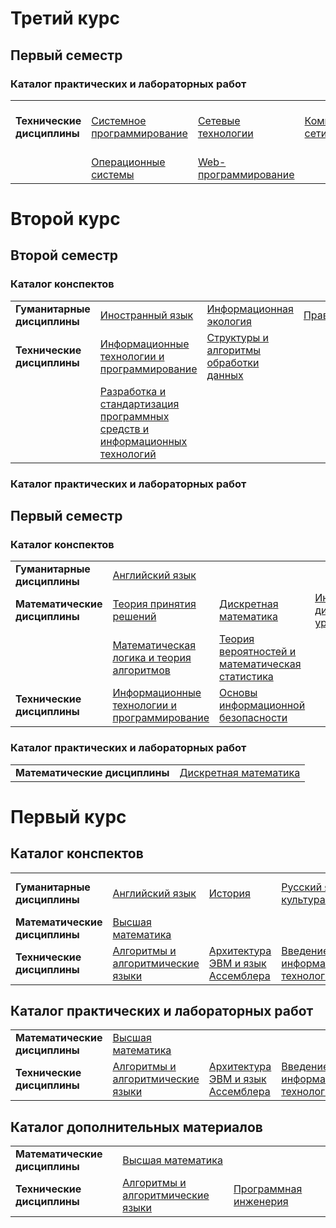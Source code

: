 # Третий курс

## Первый семестр

### Каталог практических и лабораторных работ

|  |  |  |  |  |
|---|---|---|---|---|
| **Технические дисциплины** | [Системное программирование](https://github.com/BFI-2202/systems_programming_laboratories) | [Сетевые технологии](https://github.com/BFI-2202/network_technologies_laboratories) | [Компьютерные сети](https://github.com/BFI-2202/computer_networks_laboratories) | [Разработка кроссплатформенного программного обеспечения](https://github.com/BFI-2202/crossplatform_development_laboratories) |
| | [Операционные системы](https://github.com/BFI-2202/operating_systems_laboratories) | [Web-программирование](https://github.com/BFI-2202/web_programming_laboratories) |

# Второй курс

## Второй семестр

### Каталог конспектов

|  |  |  |  |
|---|---|---|---|
| **Гуманитарные дисциплины** | [Иностранный язык](https://github.com/BFI-2202/english_notes) | [Информационная экология](https://github.com/BFI-2202/information_ecology_notes) | [Правоведение](https://github.com/BFI-2202/jurisprudence_notes) |
| **Технические дисциплины** | [Информационные технологии и программирование](https://github.com/BFI-2202/informatics_programming_notes) | [Структуры и алгоритмы обработки данных](https://github.com/BFI-2202/structures_algorithms_notes) |  |
|  | [Разработка и стандартизация программных средств и информационных технологий](https://github.com/BFI-2202/development_standardization_notes) |  |  |

### Каталог практических и лабораторных работ

## Первый семестр

### Каталог конспектов

|                               |                                      |                        |                        | 
|-------------------------------|--------------------------------------|------------------------|------------------------|
| **Гуманитарные дисциплины** | [Английский язык](https://github.com/BFI-2202/english_notes) | | | | |
| **Математические дисциплины** | [Теория принятия решений](https://github.com/BFI-2202/decision_theory_notes) | [Дискретная математика](https://github.com/BFI-2202/discrete_mathematics_notes) | [Интегралы и дифференциальные уравнения](https://github.com/BFI-2202/integrals_notes) | 
| | [Математическая логика и теория алгоритмов](https://github.com/BFI-2202/logic_notes) | [Теория вероятностей и математическая статистика](https://github.com/BFI-2202/probability_notes) | |
| **Технические дисциплины** | [Информационные технологии и программирование](https://github.com/BFI-2202/informatics_programming_notes) | [Основы информационной безопасности](https://github.com/BFI-2202/security_basics_notes) | |

### Каталог практических и лабораторных работ

|                               |                                      |
|-------------------------------|--------------------------------------|
| **Математические дисциплины** | [Дискретная математика](https://github.com/BFI-2202/discrete_mathematics_studies) | |


# Первый курс

## Каталог конспектов

|                               |                                      |                        |                        |                        |
|-------------------------------|--------------------------------------|------------------------|------------------------|------------------------|
| **Гуманитарные дисциплины**   | [Английский язык](https://github.com/BFI-2202/english_notes) | [История](https://github.com/BFI-2202/history_notes) | [Русский язык и культура речи](https://github.com/BFI-2202/russian_notes) | [Этика делового общения](https://github.com/BFI-2202/ethics_notes) |
| **Математические дисциплины** | [Высшая математика](https://github.com/BFI-2202/higher_mathematics_notes) | | | |
| **Технические дисциплины**    | [Алгоритмы и алгоритмические языки](https://github.com/BFI-2202/algorithms_notes) | [Архитектура ЭВМ и язык Ассемблера](https://github.com/BFI-2202/assembly_notes) | [Введение в информационные технологии](https://github.com/BFI-2202/informatics_notes) | [Программная инженерия](https://github.com/BFI-2202/engineering_notes) |

## Каталог практических и лабораторных работ

|                               |                                      |                        |                        |                        |
|-------------------------------|--------------------------------------|------------------------|------------------------|------------------------|
| **Математические дисциплины** | [Высшая математика](https://github.com/BFI-2202/higher_mathematics_studies) | |
| **Технические дисциплины**    | [Алгоритмы и алгоритмические языки](https://github.com/BFI-2202/algorithms_studies) | [Архитектура ЭВМ и язык Ассемблера](https://github.com/BFI-2202/assembly_laboratories) | [Введение в информационные технологии](https://github.com/BFI-2202/informatics_studies) | [Программная инженерия](https://github.com/BFI-2202/engineering_laboratories) |

## Каталог дополнительных материалов

|                               |                                      |                        |                      |
|-------------------------------|--------------------------------------|------------------------|----------------------|
| **Математические дисциплины** | [Высшая математика](https://github.com/BFI-2202/higher_mathematics_materials) |
| **Технические дисциплины** | [Алгоритмы и алгоритмические языки](https://github.com/BFI-2202/algorithms_materials) | [Программная инженерия](https://github.com/BFI-2202/engineering_materials) |
